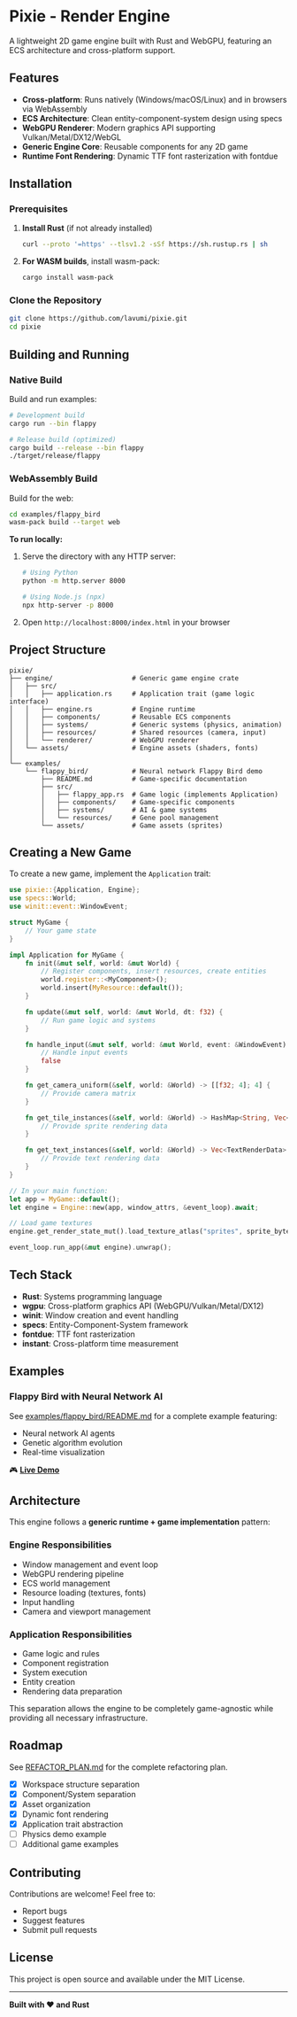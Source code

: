 # Pixie - Render Engine

A lightweight 2D game engine built with Rust and WebGPU, featuring an ECS architecture and cross-platform support.

## Features

- **Cross-platform**: Runs natively (Windows/macOS/Linux) and in browsers via WebAssembly
- **ECS Architecture**: Clean entity-component-system design using specs
- **WebGPU Renderer**: Modern graphics API supporting Vulkan/Metal/DX12/WebGL
- **Generic Engine Core**: Reusable components for any 2D game
- **Runtime Font Rendering**: Dynamic TTF font rasterization with fontdue

## Installation

### Prerequisites

1. **Install Rust** (if not already installed)
   ```bash
   curl --proto '=https' --tlsv1.2 -sSf https://sh.rustup.rs | sh
   ```

2. **For WASM builds**, install wasm-pack:
   ```bash
   cargo install wasm-pack
   ```

### Clone the Repository
```bash
git clone https://github.com/lavumi/pixie.git
cd pixie
```

## Building and Running

### Native Build

Build and run examples:

```bash
# Development build
cargo run --bin flappy

# Release build (optimized)
cargo build --release --bin flappy
./target/release/flappy
```

### WebAssembly Build

Build for the web:

```bash
cd examples/flappy_bird
wasm-pack build --target web
```

**To run locally:**

1. Serve the directory with any HTTP server:
   ```bash
   # Using Python
   python -m http.server 8000

   # Using Node.js (npx)
   npx http-server -p 8000
   ```

2. Open `http://localhost:8000/index.html` in your browser

## Project Structure

```
pixie/
├── engine/                    # Generic game engine crate
│   ├── src/
│   │   ├── application.rs     # Application trait (game logic interface)
│   │   ├── engine.rs          # Engine runtime
│   │   ├── components/        # Reusable ECS components
│   │   ├── systems/           # Generic systems (physics, animation)
│   │   ├── resources/         # Shared resources (camera, input)
│   │   └── renderer/          # WebGPU renderer
│   └── assets/                # Engine assets (shaders, fonts)
│
└── examples/
    └── flappy_bird/           # Neural network Flappy Bird demo
        ├── README.md          # Game-specific documentation
        ├── src/
        │   ├── flappy_app.rs  # Game logic (implements Application)
        │   ├── components/    # Game-specific components
        │   ├── systems/       # AI & game systems
        │   └── resources/     # Gene pool management
        └── assets/            # Game assets (sprites)
```

## Creating a New Game

To create a new game, implement the `Application` trait:

```rust
use pixie::{Application, Engine};
use specs::World;
use winit::event::WindowEvent;

struct MyGame {
    // Your game state
}

impl Application for MyGame {
    fn init(&mut self, world: &mut World) {
        // Register components, insert resources, create entities
        world.register::<MyComponent>();
        world.insert(MyResource::default());
    }

    fn update(&mut self, world: &mut World, dt: f32) {
        // Run game logic and systems
    }

    fn handle_input(&mut self, world: &mut World, event: &WindowEvent) -> bool {
        // Handle input events
        false
    }

    fn get_camera_uniform(&self, world: &World) -> [[f32; 4]; 4] {
        // Provide camera matrix
    }

    fn get_tile_instances(&self, world: &World) -> HashMap<String, Vec<TileRenderData>> {
        // Provide sprite rendering data
    }

    fn get_text_instances(&self, world: &World) -> Vec<TextRenderData> {
        // Provide text rendering data
    }
}

// In your main function:
let app = MyGame::default();
let engine = Engine::new(app, window_attrs, &event_loop).await;

// Load game textures
engine.get_render_state_mut().load_texture_atlas("sprites", sprite_bytes);

event_loop.run_app(&mut engine).unwrap();
```

## Tech Stack

- **Rust**: Systems programming language
- **wgpu**: Cross-platform graphics API (WebGPU/Vulkan/Metal/DX12)
- **winit**: Window creation and event handling
- **specs**: Entity-Component-System framework
- **fontdue**: TTF font rasterization
- **instant**: Cross-platform time measurement

## Examples

### Flappy Bird with Neural Network AI

See [examples/flappy_bird/README.md](examples/flappy_bird/README.md) for a complete example featuring:
- Neural network AI agents
- Genetic algorithm evolution
- Real-time visualization

🎮 **[Live Demo](https://lavumi.net/wasm01)**

## Architecture

This engine follows a **generic runtime + game implementation** pattern:

### Engine Responsibilities
- Window management and event loop
- WebGPU rendering pipeline
- ECS world management
- Resource loading (textures, fonts)
- Input handling
- Camera and viewport management

### Application Responsibilities
- Game logic and rules
- Component registration
- System execution
- Entity creation
- Rendering data preparation

This separation allows the engine to be completely game-agnostic while providing all necessary infrastructure.

## Roadmap

See [REFACTOR_PLAN.md](REFACTOR_PLAN.md) for the complete refactoring plan.

- [x] Workspace structure separation
- [x] Component/System separation
- [x] Asset organization
- [x] Dynamic font rendering
- [x] Application trait abstraction
- [ ] Physics demo example
- [ ] Additional game examples

## Contributing

Contributions are welcome! Feel free to:
- Report bugs
- Suggest features
- Submit pull requests

## License

This project is open source and available under the MIT License.

---

**Built with ❤️ and Rust**
